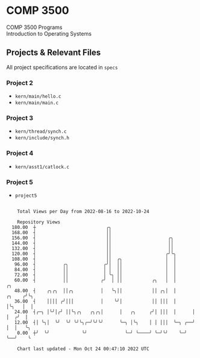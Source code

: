 # COMP 3500
COMP 3500 Programs  
Introduction to Operating Systems  
## Projects & Relevant Files
All project specifications are located in `specs`
### Project 2
- `kern/main/hello.c`
- `kern/main/main.c`
### Project 3
- `kern/thread/synch.c`
- `kern/include/synch.h`
### Project 4
- `kern/asst1/catlock.c`
### Project 5
- `project5`

```

    Total Views per Day from 2022-08-16 to 2022-10-24

    Repository Views
  180.00  ┼                          ╭╮
  168.00  ┤                          ││
  156.00  ┤                          ││                     ╭╮
  144.00  ┤                          ││                     ││
  132.00  ┤                          ││                     ││
  120.00  ┤                          ││                    ╭╯╰╮
  108.00  ┤                          ││  ╭╮                │  │
   96.00  ┤          ╭╮             ╭╯│  ││                │  │
   84.00  ┤          ││             │ │  ││                │  │
   72.00  ┤          ││             │ ╰╮ ││                │  │
   60.00  ┤          ││            ╭╯  │ ││           ╭╮   │  │             ╭╮
   48.00  ┤    ╭╮╭╮  ││╭╮          │   ╰╮││           ││ ╭╮│  │      ╭╮    ╭╯╰╮
   36.00  ┤    ││││ ╭╯│││          │    ╰╯│           ││ │││  │      │╰╮   │  │
   24.00  ┤╭─╮ │╰╯│╭╯ ││╰╮╭╮   ╭╮╭╮│      │   ╭╮     ╭╯│ │││  │      │ │  ╭╯  │
   12.00  ┤│ ╰╮│  ╰╯  ╰╯ ╰╯╰╮╭─╯╰╯╰╯      ╰─╮ │╰╮    │ │ │││  ╰─╮ ╭──╯ │  │   ╰╮
    0.00  ┼╯  ╰╯            ╰╯              ╰─╯ ╰────╯ ╰─╯╰╯    ╰─╯    ╰──╯    ╰

    Chart last updated - Mon Oct 24 00:47:10 2022 UTC
    
```
